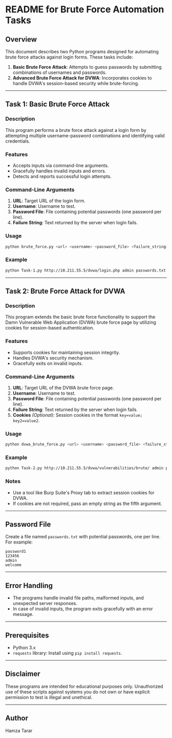# README for Brute Force Automation Tasks

## Overview

This document describes two Python programs designed for automating brute force attacks against login forms. These tasks include:

1. **Basic Brute Force Attack**: Attempts to guess passwords by submitting combinations of usernames and passwords.
2. **Advanced Brute Force Attack for DVWA**: Incorporates cookies to handle DVWA's session-based security while brute-forcing.

---

## Task 1: Basic Brute Force Attack

### Description

This program performs a brute force attack against a login form by attempting multiple username-password combinations and identifying valid credentials.

### Features

- Accepts inputs via command-line arguments.
- Gracefully handles invalid inputs and errors.
- Detects and reports successful login attempts.

### Command-Line Arguments

1. **URL**: Target URL of the login form.
2. **Username**: Username to test.
3. **Password File**: File containing potential passwords (one password per line).
4. **Failure String**: Text returned by the server when login fails.

### Usage

```bash
python brute_force.py <url> <username> <password_file> <failure_string>
```

### Example

```bash
python Task-1.py http://10.211.55.5/dvwa/login.php admin passwords.txt "Login failed"
```

---

## Task 2: Brute Force Attack for DVWA

### Description

This program extends the basic brute force functionality to support the Damn Vulnerable Web Application (DVWA) brute force page by utilizing cookies for session-based authentication.

### Features

- Supports cookies for maintaining session integrity.
- Handles DVWA's security mechanism.
- Gracefully exits on invalid inputs.

### Command-Line Arguments

1. **URL**: Target URL of the DVWA brute force page.
2. **Username**: Username to test.
3. **Password File**: File containing potential passwords (one password per line).
4. **Failure String**: Text returned by the server when login fails.
5. **Cookies** _(Optional)_: Session cookies in the format `key=value; key2=value2`.

### Usage

```bash
python dvwa_brute_force.py <url> <username> <password_file> <failure_string> [cookies]
```

### Example

```bash
python Task-2.py http://10.211.55.5/dvwa/vulnerabilities/brute/ admin passwords.txt "Username and/or password incorrect" "security=high; PHPSESSID=3269347b8be5684e7daa389e1382afc3"
```

### Notes

- Use a tool like Burp Suite's Proxy tab to extract session cookies for DVWA.
- If cookies are not required, pass an empty string as the fifth argument.

---

## Password File

Create a file named `passwords.txt` with potential passwords, one per line. For example:

```
password1
123456
admin
welcome
```

---

## Error Handling

- The programs handle invalid file paths, malformed inputs, and unexpected server responses.
- In case of invalid inputs, the program exits gracefully with an error message.

---

## Prerequisites

- Python 3.x
- `requests` library: Install using `pip install requests`.

---

## Disclaimer

These programs are intended for educational purposes only. Unauthorized use of these scripts against systems you do not own or have explicit permission to test is illegal and unethical.

---

## Author

Hamza Tarar

